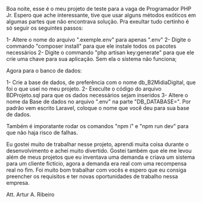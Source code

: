Boa noite, esse é o meu projeto de teste para a vaga de Programador PHP Jr. Espero que ache interessante, tive que usar alguns métodos exóticos em algumas partes que não encontrava solução. Pra exeultar tudo certinho é só seguir os seguintes passos:

1- Altere o nome do arquivo ".exemple.env" para apenas ".env"
2- Digite o commando "composer install" para que ele instale todos os pacotes necessários 
2- Digite o commando "php artisan key:generate" para que ele crie uma chave para sua aplicação. Sem ela o sistema não funciona;

Agora para o banco de dados:

1- Crie a base de dados, de preferência com o nome db_B2MidiaDigital, que foi o que usei no meu projeto.
2- Execulte o código do arquivo BDProjeto.sql para que os dados necessários sejam inseridos
3- Altere o nome da Base de dados no arquivo ".env" na parte "DB_DATABASE=". Por padrão vem escrito Laravel, coloque o nome que você deu para sua base de dados.


Também é imporatante rodar os comandos "npm i" e "npm run dev" para que não haja risco de falhas.

Eu gostei muito de trabalhar nesse projeto, aprendi muita coisa durante o desenvolvimento e achei muito divertido. Gostei também que ele me levou além de meus projetos que eu inventava uma demanda e criava um sistema para um cliente fictício, agora a demanda era real com uma recompensa real no fim. Foi muito bom trabalhar com vocês e espero que eu consiga preencher os requisitos e ter novas oportunidades de trabalho nessa empresa.

Att. Artur A. Ribeiro